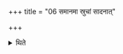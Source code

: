 +++
title = "06 समानमा स्रुचां सादनात्"

+++

<details><summary>थिते</summary>

समानमा स्रुचां सादनात् ६
</details>

